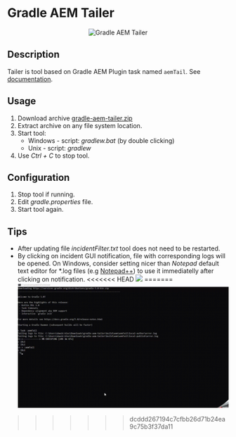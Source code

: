 # Gradle AEM Tailer

<p align="center">
  <img src="docs/screenshot.png" alt="Gradle AEM Tailer"/>
</p>

## Description

Tailer is tool based on Gradle AEM Plugin task named `aemTail`. See [documentation](../../README.md#task-aemtail).

## Usage

1. Download archive [gradle-aem-tailer.zip](https://github.com/Cognifide/gradle-aem-plugin/raw/master/dists/gradle-aem-tailer.zip)
2. Extract archive on any file system location.
3. Start tool:
    * Windows - script: *gradlew.bat* (by double clicking)
    * Unix - script: *gradlew*
4. Use *Ctrl + C* to stop tool.


## Configuration

1. Stop tool if running.
2. Edit *gradle.properties* file.
3. Start tool again.

## Tips

* After updating file *incidentFilter.txt* tool does not need to be restarted.
* By clicking on incident GUI notification, file with corresponding logs will be opened. On Windows, consider setting nicer than *Notepad* default text editor for *.log files (e.g [Notepad++](https://notepad-plus-plus.org)) to use it immediatelly after clicking on notification.
<<<<<<< HEAD
![](././changedefault.png)
=======
![](../../docs/changedefault.gif)
>>>>>>> dcddd267194c7cfbb26d71b24ea9c75b3f37da11
